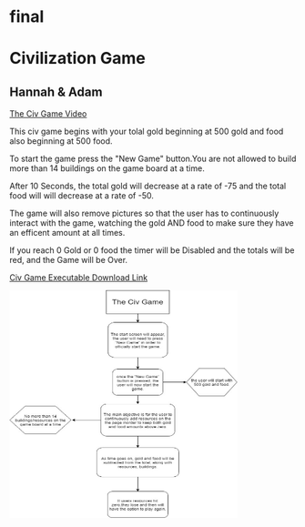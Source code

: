 # final
<html>
  <body>
    <h1>Civilization Game</h1>
      <h2>Hannah & Adam</h2>

<a href="https://youtu.be/Ef6nPwwIR8I"> The Civ Game Video </a>

<p>This civ game begins with your tolal gold beginning at 500 gold and food also beginning at 500 food.</p> 
<p>To start the game press the "New Game" button.</p?
<p>You are not allowed to build more than 14 buildings on the game board at a time. </p>
<p>After 10 Seconds, the total gold will decrease at a rate of -75 and the total food will will decrease at a rate of -50.</p>
<p>The game will also remove pictures so that the user has to continuously interact with the game, watching the gold AND food to make sure they have an efficent amount at all times.</p> 
<p>If you reach 0 Gold or 0 food the timer will be Disabled  and the totals will be red, and the Game will be Over. </p>

<a href="https://github.com/HannahAndAdam-cSharpFinal/final/releases"> Civ Game Executable Download Link </a>

<img src="Civ_Game.jpg" height = "400" width ="400">

  </body>
</html>
